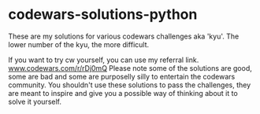 # codewars-solutions-python
These are my solutions for various codewars challenges aka 'kyu'. The lower number of the kyu, the more difficult.

If you want to try cw yourself, you can use my referral link. www.codewars.com/r/rDj0mQ
Please note some of the solutions are good, some are bad and some are purposelly silly to entertain the codewars community.
You shouldn't use these solutions to pass the challenges, they are meant to inspire and give you a possible way of thinking about it to solve it yourself.
